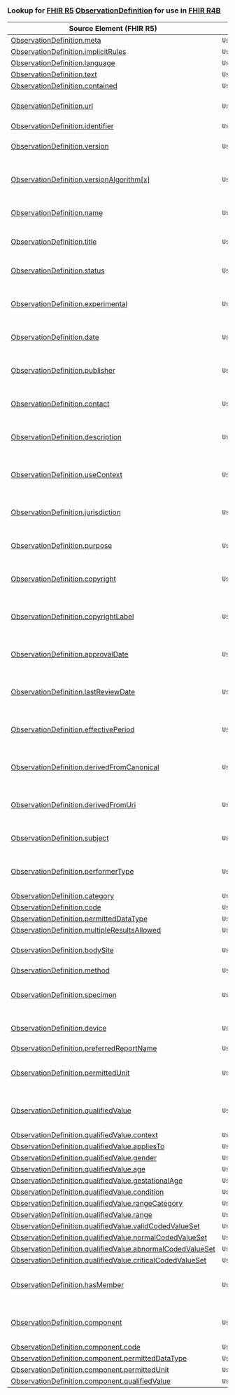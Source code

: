 ### Lookup for [FHIR R5](https://hl7.org/fhir/R5/) [ObservationDefinition](https://hl7.org/fhir/R5/ObservationDefinition.html) for use in [FHIR R4B](https://hl7.org/fhir/R4B/)

| Source Element (FHIR R5) | Usage | Target |
| -------------- | ----- | ------ |
| [ObservationDefinition.meta](https://hl7.org/fhir/R5/ObservationDefinition.html#resource) | `UseElementSameName` | [ObservationDefinition.meta](https://hl7.org/fhir/R4B/ObservationDefinition.html#resource) |
| [ObservationDefinition.implicitRules](https://hl7.org/fhir/R5/ObservationDefinition.html#resource) | `UseElementSameName` | [ObservationDefinition.implicitRules](https://hl7.org/fhir/R4B/ObservationDefinition.html#resource) |
| [ObservationDefinition.language](https://hl7.org/fhir/R5/ObservationDefinition.html#resource) | `UseElementSameName` | [ObservationDefinition.language](https://hl7.org/fhir/R4B/ObservationDefinition.html#resource) |
| [ObservationDefinition.text](https://hl7.org/fhir/R5/ObservationDefinition.html#resource) | `UseElementSameName` | [ObservationDefinition.text](https://hl7.org/fhir/R4B/ObservationDefinition.html#resource) |
| [ObservationDefinition.contained](https://hl7.org/fhir/R5/ObservationDefinition.html#resource) | `UseElementSameName` | [ObservationDefinition.contained](https://hl7.org/fhir/R4B/ObservationDefinition.html#resource) |
| [ObservationDefinition.url](https://hl7.org/fhir/R5/ObservationDefinition.html#resource) | `UseExtension` | [http://hl7.org/fhir/5.0/StructureDefinition/extension-ObservationDefinition.url](StructureDefinition-ext-R5-ObservationDefinition.url.html) |
| [ObservationDefinition.identifier](https://hl7.org/fhir/R5/ObservationDefinition.html#resource) | `UseElementSameName` | [ObservationDefinition.identifier](https://hl7.org/fhir/R4B/ObservationDefinition.html#resource) |
| [ObservationDefinition.version](https://hl7.org/fhir/R5/ObservationDefinition.html#resource) | `UseExtension` | [http://hl7.org/fhir/5.0/StructureDefinition/extension-ObservationDefinition.version](StructureDefinition-ext-R5-ObservationDefinition.version.html) |
| [ObservationDefinition.versionAlgorithm[x]](https://hl7.org/fhir/R5/ObservationDefinition.html#resource) | `UseExtension` | [http://hl7.org/fhir/5.0/StructureDefinition/extension-ObservationDefinition.versionAlgorithm](StructureDefinition-ext-R5-ObservationDefinition.versionAlgorithm.html) |
| [ObservationDefinition.name](https://hl7.org/fhir/R5/ObservationDefinition.html#resource) | `UseExtension` | [http://hl7.org/fhir/5.0/StructureDefinition/extension-ObservationDefinition.name](StructureDefinition-ext-R5-ObservationDefinition.name.html) |
| [ObservationDefinition.title](https://hl7.org/fhir/R5/ObservationDefinition.html#resource) | `UseExtension` | [http://hl7.org/fhir/5.0/StructureDefinition/extension-ObservationDefinition.title](StructureDefinition-ext-R5-ObservationDefinition.title.html) |
| [ObservationDefinition.status](https://hl7.org/fhir/R5/ObservationDefinition.html#resource) | `UseExtension` | [http://hl7.org/fhir/5.0/StructureDefinition/extension-ObservationDefinition.status](StructureDefinition-ext-R5-ObservationDefinition.status.html) |
| [ObservationDefinition.experimental](https://hl7.org/fhir/R5/ObservationDefinition.html#resource) | `UseExtension` | [http://hl7.org/fhir/5.0/StructureDefinition/extension-ObservationDefinition.experimental](StructureDefinition-ext-R5-ObservationDefinition.experimental.html) |
| [ObservationDefinition.date](https://hl7.org/fhir/R5/ObservationDefinition.html#resource) | `UseExtension` | [http://hl7.org/fhir/5.0/StructureDefinition/extension-ObservationDefinition.date](StructureDefinition-ext-R5-ObservationDefinition.date.html) |
| [ObservationDefinition.publisher](https://hl7.org/fhir/R5/ObservationDefinition.html#resource) | `UseExtension` | [http://hl7.org/fhir/5.0/StructureDefinition/extension-ObservationDefinition.publisher](StructureDefinition-ext-R5-ObservationDefinition.publisher.html) |
| [ObservationDefinition.contact](https://hl7.org/fhir/R5/ObservationDefinition.html#resource) | `UseExtension` | [http://hl7.org/fhir/5.0/StructureDefinition/extension-ObservationDefinition.contact](StructureDefinition-ext-R5-ObservationDefinition.contact.html) |
| [ObservationDefinition.description](https://hl7.org/fhir/R5/ObservationDefinition.html#resource) | `UseExtension` | [http://hl7.org/fhir/5.0/StructureDefinition/extension-ObservationDefinition.description](StructureDefinition-ext-R5-ObservationDefinition.description.html) |
| [ObservationDefinition.useContext](https://hl7.org/fhir/R5/ObservationDefinition.html#resource) | `UseExtension` | [http://hl7.org/fhir/5.0/StructureDefinition/extension-ObservationDefinition.useContext](StructureDefinition-ext-R5-ObservationDefinition.useContext.html) |
| [ObservationDefinition.jurisdiction](https://hl7.org/fhir/R5/ObservationDefinition.html#resource) | `UseExtension` | [http://hl7.org/fhir/5.0/StructureDefinition/extension-ObservationDefinition.jurisdiction](StructureDefinition-ext-R5-ObservationDefinition.jurisdiction.html) |
| [ObservationDefinition.purpose](https://hl7.org/fhir/R5/ObservationDefinition.html#resource) | `UseExtension` | [http://hl7.org/fhir/5.0/StructureDefinition/extension-ObservationDefinition.purpose](StructureDefinition-ext-R5-ObservationDefinition.purpose.html) |
| [ObservationDefinition.copyright](https://hl7.org/fhir/R5/ObservationDefinition.html#resource) | `UseExtension` | [http://hl7.org/fhir/5.0/StructureDefinition/extension-ObservationDefinition.copyright](StructureDefinition-ext-R5-ObservationDefinition.copyright.html) |
| [ObservationDefinition.copyrightLabel](https://hl7.org/fhir/R5/ObservationDefinition.html#resource) | `UseExtension` | [http://hl7.org/fhir/5.0/StructureDefinition/extension-ObservationDefinition.copyrightLabel](StructureDefinition-ext-R5-ObservationDefinition.copyrightLabel.html) |
| [ObservationDefinition.approvalDate](https://hl7.org/fhir/R5/ObservationDefinition.html#resource) | `UseExtension` | [http://hl7.org/fhir/5.0/StructureDefinition/extension-ObservationDefinition.approvalDate](StructureDefinition-ext-R5-ObservationDefinition.approvalDate.html) |
| [ObservationDefinition.lastReviewDate](https://hl7.org/fhir/R5/ObservationDefinition.html#resource) | `UseExtension` | [http://hl7.org/fhir/5.0/StructureDefinition/extension-ObservationDefinition.lastReviewDate](StructureDefinition-ext-R5-ObservationDefinition.lastReviewDate.html) |
| [ObservationDefinition.effectivePeriod](https://hl7.org/fhir/R5/ObservationDefinition.html#resource) | `UseExtension` | [http://hl7.org/fhir/5.0/StructureDefinition/extension-ObservationDefinition.effectivePeriod](StructureDefinition-ext-R5-ObservationDefinition.effectivePeriod.html) |
| [ObservationDefinition.derivedFromCanonical](https://hl7.org/fhir/R5/ObservationDefinition.html#resource) | `UseExtension` | [http://hl7.org/fhir/5.0/StructureDefinition/extension-ObservationDefinition.derivedFromCanonical](StructureDefinition-ext-R5-ObservationDefinition.derivedFromCanonical.html) |
| [ObservationDefinition.derivedFromUri](https://hl7.org/fhir/R5/ObservationDefinition.html#resource) | `UseExtension` | [http://hl7.org/fhir/5.0/StructureDefinition/extension-ObservationDefinition.derivedFromUri](StructureDefinition-ext-R5-ObservationDefinition.derivedFromUri.html) |
| [ObservationDefinition.subject](https://hl7.org/fhir/R5/ObservationDefinition.html#resource) | `UseExtension` | [http://hl7.org/fhir/5.0/StructureDefinition/extension-ObservationDefinition.subject](StructureDefinition-ext-R5-ObservationDefinition.subject.html) |
| [ObservationDefinition.performerType](https://hl7.org/fhir/R5/ObservationDefinition.html#resource) | `UseExtension` | [http://hl7.org/fhir/5.0/StructureDefinition/extension-ObservationDefinition.performerType](StructureDefinition-ext-R5-ObservationDefinition.performerType.html) |
| [ObservationDefinition.category](https://hl7.org/fhir/R5/ObservationDefinition.html#resource) | `UseElementSameName` | [ObservationDefinition.category](https://hl7.org/fhir/R4B/ObservationDefinition.html#resource) |
| [ObservationDefinition.code](https://hl7.org/fhir/R5/ObservationDefinition.html#resource) | `UseElementSameName` | [ObservationDefinition.code](https://hl7.org/fhir/R4B/ObservationDefinition.html#resource) |
| [ObservationDefinition.permittedDataType](https://hl7.org/fhir/R5/ObservationDefinition.html#resource) | `UseElementSameName` | [ObservationDefinition.permittedDataType](https://hl7.org/fhir/R4B/ObservationDefinition.html#resource) |
| [ObservationDefinition.multipleResultsAllowed](https://hl7.org/fhir/R5/ObservationDefinition.html#resource) | `UseElementSameName` | [ObservationDefinition.multipleResultsAllowed](https://hl7.org/fhir/R4B/ObservationDefinition.html#resource) |
| [ObservationDefinition.bodySite](https://hl7.org/fhir/R5/ObservationDefinition.html#resource) | `UseExtension` | [http://hl7.org/fhir/5.0/StructureDefinition/extension-ObservationDefinition.bodySite](StructureDefinition-ext-R5-ObservationDefinition.bodySite.html) |
| [ObservationDefinition.method](https://hl7.org/fhir/R5/ObservationDefinition.html#resource) | `UseElementSameName` | [ObservationDefinition.method](https://hl7.org/fhir/R4B/ObservationDefinition.html#resource) |
| [ObservationDefinition.specimen](https://hl7.org/fhir/R5/ObservationDefinition.html#resource) | `UseExtension` | [http://hl7.org/fhir/5.0/StructureDefinition/extension-ObservationDefinition.specimen](StructureDefinition-ext-R5-ObservationDefinition.specimen.html) |
| [ObservationDefinition.device](https://hl7.org/fhir/R5/ObservationDefinition.html#resource) | `UseExtension` | [http://hl7.org/fhir/5.0/StructureDefinition/extension-ObservationDefinition.device](StructureDefinition-ext-R5-ObservationDefinition.device.html) |
| [ObservationDefinition.preferredReportName](https://hl7.org/fhir/R5/ObservationDefinition.html#resource) | `UseElementSameName` | [ObservationDefinition.preferredReportName](https://hl7.org/fhir/R4B/ObservationDefinition.html#resource) |
| [ObservationDefinition.permittedUnit](https://hl7.org/fhir/R5/ObservationDefinition.html#resource) | `UseExtension` | [http://hl7.org/fhir/5.0/StructureDefinition/extension-ObservationDefinition.permittedUnit](StructureDefinition-ext-R5-ObservationDefinition.permittedUnit.html) |
| [ObservationDefinition.qualifiedValue](https://hl7.org/fhir/R5/ObservationDefinition.html#resource) | `UseExtension` | [http://hl7.org/fhir/5.0/StructureDefinition/extension-ObservationDefinition.qualifiedValue](StructureDefinition-ext-R5-ObservationDefinition.qualifiedValue.html) |
| [ObservationDefinition.qualifiedValue.context](https://hl7.org/fhir/R5/ObservationDefinition.html#resource) | `UseExtensionFromAncestor` | - |
| [ObservationDefinition.qualifiedValue.appliesTo](https://hl7.org/fhir/R5/ObservationDefinition.html#resource) | `UseExtensionFromAncestor` | - |
| [ObservationDefinition.qualifiedValue.gender](https://hl7.org/fhir/R5/ObservationDefinition.html#resource) | `UseExtensionFromAncestor` | - |
| [ObservationDefinition.qualifiedValue.age](https://hl7.org/fhir/R5/ObservationDefinition.html#resource) | `UseExtensionFromAncestor` | - |
| [ObservationDefinition.qualifiedValue.gestationalAge](https://hl7.org/fhir/R5/ObservationDefinition.html#resource) | `UseExtensionFromAncestor` | - |
| [ObservationDefinition.qualifiedValue.condition](https://hl7.org/fhir/R5/ObservationDefinition.html#resource) | `UseExtensionFromAncestor` | - |
| [ObservationDefinition.qualifiedValue.rangeCategory](https://hl7.org/fhir/R5/ObservationDefinition.html#resource) | `UseExtensionFromAncestor` | - |
| [ObservationDefinition.qualifiedValue.range](https://hl7.org/fhir/R5/ObservationDefinition.html#resource) | `UseExtensionFromAncestor` | - |
| [ObservationDefinition.qualifiedValue.validCodedValueSet](https://hl7.org/fhir/R5/ObservationDefinition.html#resource) | `UseExtensionFromAncestor` | - |
| [ObservationDefinition.qualifiedValue.normalCodedValueSet](https://hl7.org/fhir/R5/ObservationDefinition.html#resource) | `UseExtensionFromAncestor` | - |
| [ObservationDefinition.qualifiedValue.abnormalCodedValueSet](https://hl7.org/fhir/R5/ObservationDefinition.html#resource) | `UseExtensionFromAncestor` | - |
| [ObservationDefinition.qualifiedValue.criticalCodedValueSet](https://hl7.org/fhir/R5/ObservationDefinition.html#resource) | `UseExtensionFromAncestor` | - |
| [ObservationDefinition.hasMember](https://hl7.org/fhir/R5/ObservationDefinition.html#resource) | `UseExtension` | [http://hl7.org/fhir/5.0/StructureDefinition/extension-ObservationDefinition.hasMember](StructureDefinition-ext-R5-ObservationDefinition.hasMember.html) |
| [ObservationDefinition.component](https://hl7.org/fhir/R5/ObservationDefinition.html#resource) | `UseExtension` | [http://hl7.org/fhir/5.0/StructureDefinition/extension-ObservationDefinition.component](StructureDefinition-ext-R5-ObservationDefinition.component.html) |
| [ObservationDefinition.component.code](https://hl7.org/fhir/R5/ObservationDefinition.html#resource) | `UseExtensionFromAncestor` | - |
| [ObservationDefinition.component.permittedDataType](https://hl7.org/fhir/R5/ObservationDefinition.html#resource) | `UseExtensionFromAncestor` | - |
| [ObservationDefinition.component.permittedUnit](https://hl7.org/fhir/R5/ObservationDefinition.html#resource) | `UseExtensionFromAncestor` | - |
| [ObservationDefinition.component.qualifiedValue](https://hl7.org/fhir/R5/ObservationDefinition.html#resource) | `UseExtensionFromAncestor` | - |
